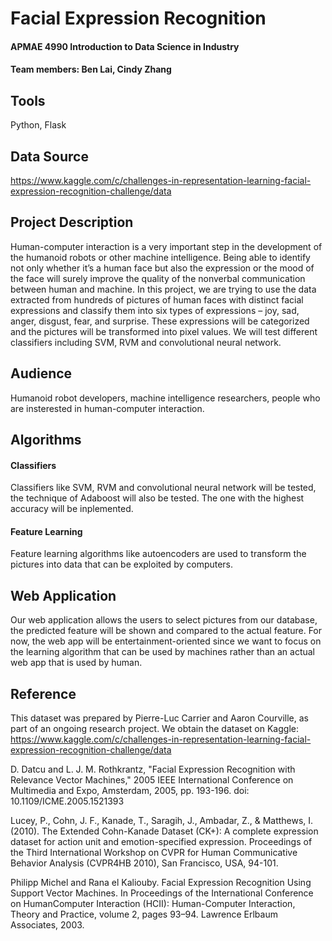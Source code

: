 # __Facial Expression Recognition__

#### APMAE 4990 Introduction to Data Science in Industry 

#### Team members: Ben Lai, Cindy Zhang

Tools
--------
Python, Flask

Data Source
--------
https://www.kaggle.com/c/challenges-in-representation-learning-facial-expression-recognition-challenge/data

Project Description
--------
Human-computer interaction is a very important step in the development of the humanoid robots or other machine intelligence. Being able to identify not only whether it’s a human face but also the expression or the mood of the face will surely improve the quality of the nonverbal communication between human and machine. In this project, we are trying to use the data extracted from hundreds of pictures of human faces with distinct facial expressions and classify them into six types of expressions – joy, sad, anger, disgust, fear, and surprise. These expressions will be categorized and the pictures will be transformed into pixel values. We will test different classifiers including SVM, RVM and convolutional neural network.


Audience
--------
Humanoid robot developers, machine intelligence researchers, people who are insterested in human-computer interaction.

Algorithms
--------

#### Classifiers
Classifiers like SVM, RVM and convolutional neural network will be tested, the technique of Adaboost will also be tested. The one with the highest accuracy will be inplemented.

#### Feature Learning
Feature learning algorithms like autoencoders are used to transform the pictures into data that can be exploited by computers.

Web Application
--------
Our web application allows the users to select pictures from our database, the predicted feature will be shown and compared to the actual feature. For now, the web app will be entertainment-oriented since we want to focus on the learning algorithm that can be used by machines rather than an actual web app that is used by human.

Reference
--------
This dataset was prepared by Pierre-Luc Carrier and Aaron Courville, as part of an ongoing research project. We obtain the dataset on Kaggle: https://www.kaggle.com/c/challenges-in-representation-learning-facial-expression-recognition-challenge/data

D. Datcu and L. J. M. Rothkrantz, "Facial Expression Recognition with Relevance Vector Machines," 2005 IEEE International Conference on Multimedia and Expo, Amsterdam, 2005, pp. 193-196. doi: 10.1109/ICME.2005.1521393

Lucey, P., Cohn, J. F., Kanade, T., Saragih, J., Ambadar, Z., & Matthews, I. (2010). The Extended Cohn-Kanade Dataset (CK+): A complete expression dataset for action unit and emotion-specified expression. Proceedings of the Third International Workshop on CVPR for Human Communicative Behavior Analysis (CVPR4HB 2010), San Francisco, USA, 94-101.

Philipp Michel and Rana el Kaliouby. Facial Expression Recognition Using Support Vector Machines. In Proceedings of the International Conference on HumanComputer Interaction (HCII): Human-Computer Interaction, Theory and Practice, volume 2, pages 93–94. Lawrence Erlbaum Associates, 2003.

